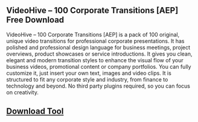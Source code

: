 ## VideoHive – 100 Corporate Transitions [AEP] Free Download

VideoHive – 100 Corporate Transitions [AEP] is a pack of 100 original, unique video transitions for professional corporate presentations. It has polished and professional design language for business meetings, project overviews, product showcases or service introductions. It gives you clean, elegant and modern transition styles to enhance the visual flow of your business videos, promotional content or company portfolios. You can fully customize it, just insert your own text, images and video clips. It is structured to fit any corporate style and industry, from finance to technology and beyond. No third party plugins required, so you can focus on creativity. 

## [Download Tool](https://shrturl.app/4hHjAk)
